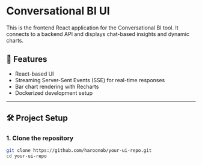 # Conversational BI UI

This is the frontend React application for the Conversational BI tool. It connects to a backend API and displays chat-based insights and dynamic charts.

## 🚀 Features

- React-based UI
- Streaming Server-Sent Events (SSE) for real-time responses
- Bar chart rendering with Recharts
- Dockerized development setup

---

## 🛠 Project Setup

### 1. Clone the repository

```bash
git clone https://github.com/haroonob/your-ui-repo.git
cd your-ui-repo
